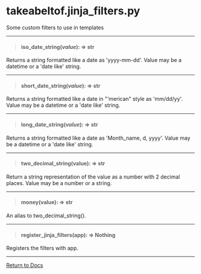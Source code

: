 # takeabeltof.jinja_filters.py

Some custom filters to use in templates

---
> #### iso_date_string(*value*): => str 

Returns a string formatted like a date as 'yyyy-mm-dd'. Value may be a datetime or a 'date like' string.

---
> #### short_date_string(*value*): => str

Returns a string formatted like a date in "'merican" style as 'mm/dd/yy'. Value may be a datetime or a 'date like' string.

---
> #### long_date_string(*value*): => str

Returns a string formatted like a date as 'Month_name, d, yyyy'. Value may be a datetime or a 'date like' string.

---
> #### two_decimal_string(value): => str

Return a string representation of the value as a number with 2 decimal places. Value may be a number or a string.

---
> #### money(value): => str

An alias to two_decimal_string().

---
> #### register_jinja_filters(app): => Nothing

Registers the filters with app.

---

[Return to Docs](/docs/shotglass2/README.md)
